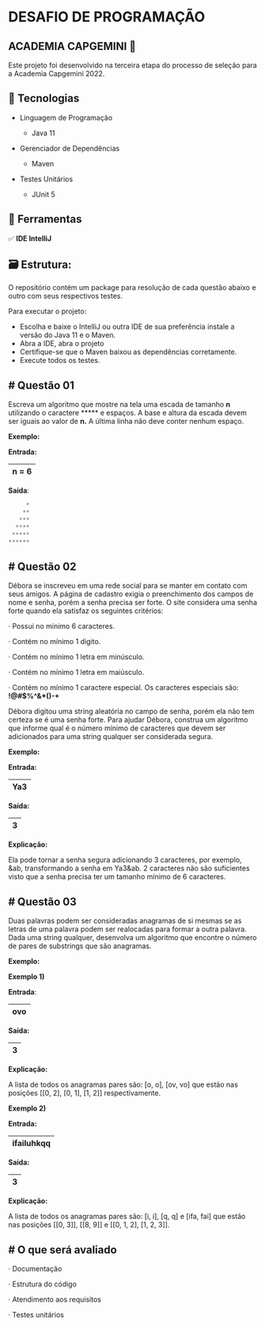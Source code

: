 # **DESAFIO DE PROGRAMAÇÃO**

## ACADEMIA CAPGEMINI 📒

Este projeto foi desenvolvido na terceira etapa do processo de seleção para a Academia Capgemini 2022.


## 📁 Tecnologias 

- Linguagem de Programação
  - Java 11

- Gerenciador de Dependências
  - Maven

- Testes Unitários
  - JUnit 5



## 💾 Ferramentas

✅ **IDE IntelliJ**



## :card_file_box: Estrutura:

O repositório contém um package para resolução de cada questão abaixo e outro com seus respectivos testes.

Para executar o projeto:

- Escolha e baixe o IntelliJ ou outra IDE de sua preferência instale a versão do Java 11 e o Maven. 
- Abra a IDE, abra o projeto 
- Certifique-se que o Maven baixou as dependências corretamente. 
- Execute todos os testes.





## **# Questão 01**

 

Escreva um algoritmo que mostre na tela uma escada de tamanho **n** utilizando o caractere ***** e espaços. A base e altura da escada devem ser iguais ao valor de **n.** A última linha não deve conter nenhum espaço.

**Exemplo:**

**Entrada:**

| n = 6 |
| ----- |

**Saída**:

```java
     *
    **
   ***
  ****
 *****
******
```



## **# Questão 02**

 

Débora se inscreveu em uma rede social para se manter em contato com seus amigos. A página de cadastro exigia o preenchimento dos campos de nome e senha, porém a senha precisa ser forte. O site considera uma senha forte quando ela satisfaz os seguintes critérios:

·    Possui no mínimo 6 caracteres.

·    Contém no mínimo 1 digito.

·    Contém no mínimo 1 letra em minúsculo.

·    Contém no mínimo 1 letra em maiúsculo.

·    Contém no mínimo 1 caractere especial. Os caracteres especiais são: **!@#$%^&\*()-+**

Débora digitou uma string aleatória no campo de senha, porém ela não tem certeza se é uma senha forte. Para ajudar Débora, construa um algoritmo que informe qual é o número mínimo de caracteres que devem ser adicionados para uma string qualquer ser considerada segura.

 

**Exemplo:**

**Entrada:**

| Ya3  |
| ---- |

**Saída:**

| 3    |
| ---- |



**Explicação:**

Ela pode tornar a senha segura adicionando 3 caracteres, por exemplo, &ab, transformando a senha em Ya3&ab. 2 caracteres não são suficientes visto que a senha precisa ter um tamanho mínimo de 6 caracteres.



## **# Questão 03**

Duas palavras podem ser consideradas anagramas de si mesmas se as letras de uma palavra podem ser realocadas para formar a outra palavra. Dada uma string qualquer, desenvolva um algoritmo que encontre o número de pares de substrings que são anagramas.

**Exemplo:**



**Exemplo 1)**

**Entrada**:

| ovo  |
| ---- |

**Saída:**

| 3    |
| ---- |

 

**Explicação:**

A lista de todos os anagramas pares são: [o, o], [ov, vo] que estão nas posições [[0, 2], [0, 1], [1, 2]] respectivamente. 

 

**Exemplo 2)**

**Entrada:**

| ifailuhkqq |
| ---------- |

**Saída:**

| 3    |
| ---- |

 

**Explicação:**

A lista de todos os anagramas pares são: [i, i], [q, q] e [ifa, fai] que estão nas posições [[0, 3]], [[8, 9]] e [[0, 1, 2], [1, 2, 3]].

 

## **# O que será avaliado**

·    Documentação

·    Estrutura do código

·    Atendimento aos requisitos

·    Testes unitários



